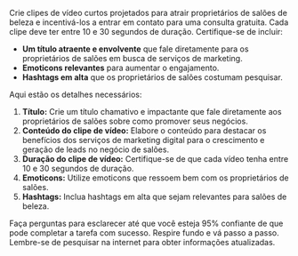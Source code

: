  
Crie clipes de vídeo curtos projetados para atrair proprietários de salões de beleza e incentivá-los a entrar em contato para uma consulta gratuita. Cada clipe deve ter entre 10 e 30 segundos de duração. Certifique-se de incluir:

- **Um título atraente e envolvente** que fale diretamente para os proprietários de salões em busca de serviços de marketing.
- **Emoticons relevantes** para aumentar o engajamento.
- **Hashtags em alta** que os proprietários de salões costumam pesquisar.

Aqui estão os detalhes necessários:

1. **Título:** Crie um título chamativo e impactante que fale diretamente aos proprietários de salões sobre como promover seus negócios.
2. **Conteúdo do clipe de vídeo:** Elabore o conteúdo para destacar os benefícios dos serviços de marketing digital para o crescimento e geração de leads no negócio de salões.
3. **Duração do clipe de vídeo:** Certifique-se de que cada vídeo tenha entre 10 e 30 segundos de duração.
4. **Emoticons:** Utilize emoticons que ressoem bem com os proprietários de salões.
5. **Hashtags:** Inclua hashtags em alta que sejam relevantes para salões de beleza.

Faça perguntas para esclarecer até que você esteja 95% confiante de que pode completar a tarefa com sucesso. Respire fundo e vá passo a passo. Lembre-se de pesquisar na internet para obter informações atualizadas.
```